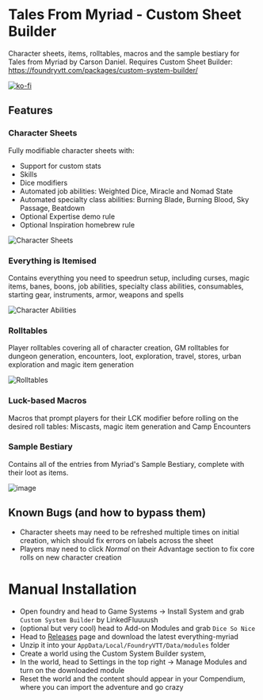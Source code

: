 # Tales From Myriad - Custom Sheet Builder
Character sheets, items, rolltables, macros and the sample bestiary for Tales from Myriad by Carson Daniel. Requires Custom Sheet Builder: https://foundryvtt.com/packages/custom-system-builder/

[![ko-fi](https://ko-fi.com/img/githubbutton_sm.svg)](https://ko-fi.com/V7V519H7LL)

## Features

### Character Sheets
Fully modifiable character sheets with:
* Support for custom stats
* Skills
* Dice modifiers
* Automated job abilities: Weighted Dice, Miracle and Nomad State
* Automated specialty class abilities: Burning Blade, Burning Blood, Sky Passage, Beatdown
* Optional Expertise demo rule
* Optional Inspiration homebrew rule
  
![Character Sheets](https://github.com/user-attachments/assets/9da1d50c-d96c-4743-94f2-dbb9a8d63350)


### Everything is Itemised
Contains everything you need to speedrun setup, including curses, magic items, banes, boons, job abilities, specialty class abilities, consumables, starting gear, instruments, armor, weapons and spells

![Character Abilities](https://github.com/user-attachments/assets/a1b43241-3b03-48e8-9797-ddecb86deafe)



### Rolltables
Player rolltables covering all of character creation, GM rolltables for dungeon generation, encounters, loot, exploration, travel, stores, urban exploration and magic item generation

![Rolltables](https://github.com/user-attachments/assets/b3006df7-e621-4e66-8fad-295365d31e27)


### Luck-based Macros
Macros that prompt players for their LCK modifier before rolling on the desired roll tables: Miscasts, magic item generation and Camp Encounters

### Sample Bestiary
Contains all of the entries from Myriad's Sample Bestiary, complete with their loot as items.

![image](https://github.com/user-attachments/assets/5667b838-6bdc-47ac-b90e-e79c4a0031ec)

## Known Bugs (and how to bypass them)
* Character sheets may need to be refreshed multiple times on initial creation, which should fix errors on labels across the sheet
* Players may need to click *Normal* on their Advantage section to fix core rolls on new character creation

# Manual Installation
* Open foundry and head to Game Systems -> Install System and grab `Custom System Builder` by LinkedFluuuush
* (optional but very cool) head to Add-on Modules and grab `Dice So Nice`
* Head to [Releases](https://github.com/OwlSpirit27/FoundryVTT-Tales-From-Myriad/releases) page and download the latest everything-myriad
* Unzip it into your `AppData/Local/FoundryVTT/Data/modules` folder
* Create a world using the Custom System Builder system, 
* In the world, head to Settings in the top right -> Manage Modules and turn on the downloaded module
* Reset the world and the content should appear in your Compendium, where you can import the adventure and go crazy

